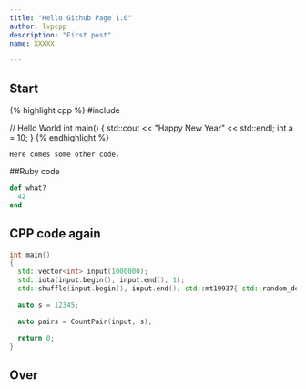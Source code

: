 ```yaml
---
title: "Hello Github Page 1.0"
author: lvpcpp
description: "First post"
name: XXXXX

---
```




## Start


{% highlight cpp %}
#include <iostream>

// Hello World
int main()
{
    std::cout << "Happy New Year" << std::endl;
    int a = 10;
}
{% endhighlight %}


~~~~~~~~
Here comes some other code.
~~~~~~~~


##Ruby code

~~~ ruby
def what?
  42
end
~~~


## CPP code again 
~~~ cpp
int main()
{
  std::vector<int> input(1000000);
  std::iota(input.begin(), input.end(), 1);
  std::shuffle(input.begin(), input.end(), std::mt19937{ std::random_device{}() });

  auto s = 12345;

  auto pairs = CountPair(input, s);

  return 0;
}
~~~

## Over